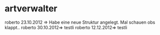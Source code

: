 artverwalter
============

roberto 23.10.2012 => Habe eine neue Struktur angelegt. Mal schauen obs klappt..
roberto 30.10.2012=> testli
roberto 12.12.2012=> testli